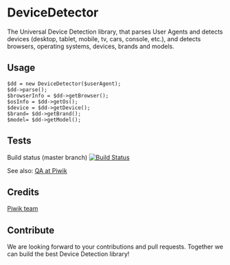 DeviceDetector
==============

The Universal Device Detection library, that parses User Agents and detects devices (desktop, tablet, mobile, tv, cars, console, etc.), and detects browsers, operating systems, devices, brands and models.

## Usage

```
$dd = new DeviceDetector($userAgent);
$dd->parse();
$browserInfo = $dd->getBrowser();
$osInfo = $dd->getOs();
$device = $dd->getDevice();
$brand= $dd->getBrand();
$model= $dd->getModel();
```

## Tests

Build status (master branch) [![Build Status](https://travis-ci.org/piwik/device-detector.png?branch=master)](https://travis-ci.org/piwik/device-detector)

See also: [QA at Piwik](http://piwik.org/qa/)

## Credits

[Piwik team](http://piwik.org/team/)

## Contribute

We are looking forward to your contributions and pull requests. Together we can build the best Device Detection library!
